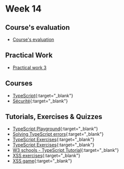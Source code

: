 # Week 14

## Course's evaluation

- [Course's evaluation](../../reference/about-evaluation-2023.md)

## Practical Work

 - [Practical work 3](../../practical-works/practical-work-3/)

## Courses

- [TypeScript](https://web-classroom.github.io/slides/13-typescript.html#/){:target="_blank"}
- [Sécurité](https://web-classroom.github.io/slides/9-security.html#/){:target="_blank"}

## Tutorials, Exercises & Quizzes

- [TypeScript Playground](https://www.typescriptlang.org/play){:target="_blank"}
- [Solving TypeScript errors](https://www.totaltypescript.com/tutorials/solving-typescript-errors/errors/fixing-x-is-not-assignable-to-y/exercise){:target="_blank"}
- [TypeScript Exercises](https://typescript-exercises.github.io/#exercise=1&file=%2Findex.ts){:target="_blank"}
- [TypeScript Exercises](https://typescript-exercises.github.io/#exercise=4&file=%2Findex.ts){:target="_blank"}
- [W3 schools - TypeScript Tutorial](https://www.w3schools.com/typescript/exercise.php?filename=exercise_simple_types2){:target="_blank"}
- [XSS exercises](https://xss.pwnfunction.com/warmups/){:target="_blank"}	
- [XSS game](https://xss-game.appspot.com/){:target="_blank"}

<!-- ## How-to Guides

TODO -->


<!-- ## Quiz

TODO -->
